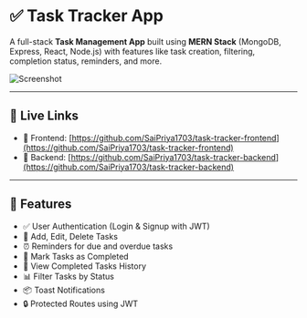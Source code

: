 # ✅ Task Tracker App

A full-stack **Task Management App** built using **MERN Stack** (MongoDB, Express, React, Node.js) with features like task creation, filtering, completion status, reminders, and more.

![Screenshot](https://your-screenshot-url-if-any.png)

---

## 🚀 Live Links

- 🔗 Frontend: [https://github.com/SaiPriya1703/task-tracker-frontend](https://github.com/SaiPriya1703/task-tracker-frontend)
- 🔗 Backend: [https://github.com/SaiPriya1703/task-tracker-backend](https://github.com/SaiPriya1703/task-tracker-backend)

---

## 📌 Features

- ✅ User Authentication (Login & Signup with JWT)
- 📝 Add, Edit, Delete Tasks
- ⏰ Reminders for due and overdue tasks
- 🎯 Mark Tasks as Completed
- 📁 View Completed Tasks History
- 📊 Filter Tasks by Status
- 📦 Toast Notifications
- 🔒 Protected Routes using JWT

